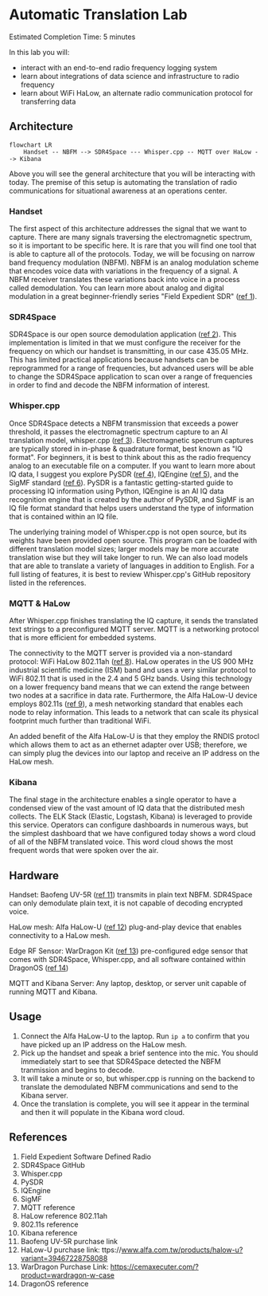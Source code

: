 # Automatic Translation Lab

Estimated Completion Time: 5 minutes

In this lab you will:
- interact with an end-to-end radio frequency logging system
- learn about integrations of data science and infrastructure to radio frequency
- learn about WiFi HaLow, an alternate radio communication protocol for transferring data

## Architecture

```mermaid
flowchart LR
    Handset -- NBFM --> SDR4Space --- Whisper.cpp -- MQTT over HaLow --> Kibana
```

Above you will see the general architecture that you will be interacting with today. The premise of this setup is automating the translation of radio communications for situational awareness at an operations center.

### Handset

The first aspect of this architecture addresses the signal that we want to capture. There are many signals traversing the electromagnetic spectrum, so it is important to be specific here. It is rare that you will find one tool that is able to capture all of the protocols. Today, we will be focusing on narrow band frequency modulation (NBFM). NBFM is an analog modulation scheme that encodes voice data with variations in the frequency of a signal. A NBFM receiver translates these variations back into voice in a process called demodulation. You can learn more about analog and digital modulation in a great beginner-friendly series "Field Expedient SDR" ([ref 1](#references)).

### SDR4Space

SDR4Space is our open source demodulation application ([ref 2](#references)). This implementation is limited in that we must configure the receiver for the frequency on which our handset is transmitting, in our case 435.05 MHz. This has limited practical applications because handsets can be reprogrammed for a range of frequencies, but advanced users will be able to change the SDR4Space application to scan over a range of frequencies in order to find and decode the NBFM information of interest.

### Whisper.cpp

Once SDR4Space detects a NBFM transmission that exceeds a power threshold, it passes the electromagnetic spectrum capture to an AI translation model, whisper.cpp ([ref 3](#references)). Electromagnetic spectrum captures are typically stored in in-phase & quadrature format, best known as "IQ format". For beginners, it is best to think about this as the radio frequency analog to an executable file on a computer. If you want to learn more about IQ data, I suggest you explore PySDR ([ref 4](#references)), IQEngine ([ref 5](#references)), and the SigMF standard ([ref 6](#references)). PySDR is a fantastic getting-started guide to processing IQ information using Python, IQEngine is an AI IQ data recognition engine that is created by the author of PySDR, and SigMF is an IQ file format standard that helps users understand the type of information that is contained within an IQ file.

The underlying training model of Whisper.cpp is not open source, but its weights have been provided open source. This program can be loaded with different translation model sizes; larger models may be more accurate translation wise but they will take longer to run. We can also load models that are able to translate a variety of languages in addition to English. For a full listing of features, it is best to review Whisper.cpp's GitHub repository listed in the references.

### MQTT & HaLow

After Whisper.cpp finishes translating the IQ capture, it sends the translated text strings to a preconfigured MQTT server. MQTT is a networking protocol that is more efficient for embedded systems.

The connectivity to the MQTT server is provided via a non-standard protocol: WiFi HaLow 802.11ah ([ref 8](#references)). HaLow operates in the US 900 MHz industrial scientific medicine (ISM) band and uses a very similar protocol to WiFi 802.11 that is used in the 2.4 and 5 GHz bands. Using this technology on a lower frequency band means that we can extend the range between two nodes at a sacrifice in data rate. Furthermore, the Alfa HaLow-U device employs 802.11s ([ref 9](#references)), a mesh networking standard that enables each node to relay information. This leads to a network that can scale its physical footprint much further than traditional WiFi.

An added benefit of the Alfa HaLow-U is that they employ the RNDIS protocl which allows them to act as an ethernet adapter over USB; therefore, we can simply plug the devices into our laptop and receive an IP address on the HaLow mesh.

### Kibana

The final stage in the architecture enables a single operator to have a condensed view of the vast amount of IQ data that the distributed mesh collects. The ELK Stack (Elastic, Logstash, Kibana) is leveraged to provide this service. Operators can configure dashboards in numerous ways, but the simplest dashboard that we have configured today shows a word cloud of all of the NBFM translated voice. This word cloud shows the most frequent words that were spoken over the air.

## Hardware

Handset: Baofeng UV-5R ([ref 11](#references)) transmits in plain text NBFM. SDR4Space can only demodulate plain text, it is not capable of decoding encrypted voice.

HaLow mesh: Alfa HaLow-U ([ref 12](#references)) plug-and-play device that enables connectivity to a HaLow mesh. 

Edge RF Sensor: WarDragon Kit ([ref 13](#references)) pre-configured edge sensor that comes with SDR4Space, Whisper.cpp, and all software contained within DragonOS ([ref 14](#references))

MQTT and Kibana Server: Any laptop, desktop, or server unit capable of running MQTT and Kibana.

## Usage

1. Connect the Alfa HaLow-U to the laptop. Run `ip a` to confirm that you have picked up an IP address  on the HaLow mesh.
2. Pick up the handset and speak a brief sentence into the mic. You should immediately start to see that SDR4Space detected the NBFM tranmission and begins to decode.
3. It will take a minute or so, but whisper.cpp is running on the backend to translate the demodulated NBFM communications and send to the Kibana server.
4. Once the translation is complete, you will see it appear in the terminal and then it will populate in the Kibana word cloud. 

## References
1. Field Expedient Software Defined Radio
2. SDR4Space GitHub
3. Whisper.cpp
4. PySDR
5. IQEngine
6. SigMF
7. MQTT reference
8. HaLow reference 802.11ah
9. 802.11s reference
10. Kibana reference
11. Baofeng UV-5R purchase link
12. HaLow-U purchase link: ttps://www.alfa.com.tw/products/halow-u?variant=39467228758088
13. WarDragon Purchase Link: https://cemaxecuter.com/?product=wardragon-w-case
14. DragonOS reference